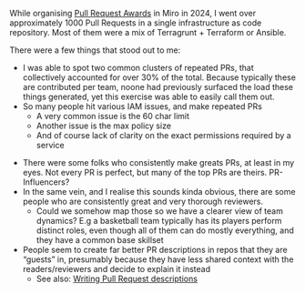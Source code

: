
While organising [Pull Request Awards](alkoclick/words/Pull%20Request%20Awards.md) in Miro in 2024, I went over approximately 1000 Pull Requests in a single infrastructure as code repository. Most of them were a mix of Terragrunt + Terraform or Ansible. 

There were a few things that stood out to me:
* I was able to spot two common clusters of repeated PRs, that collectively accounted for over 30% of the total. Because typically these are contributed per team, noone had previously surfaced the load these things generated, yet this exercise was able to easily call them out.
* So many people hit various IAM issues, and make repeated PRs
	* A very common issue is the 60 char limit
	* Another issue is the max policy size
	* And of course lack of clarity on the exact permissions required by a service
- There were some folks who consistently make greats PRs, at least in my eyes. Not every PR is perfect, but many of the top PRs are theirs. PR-Influencers?
- In the same vein, and I realise this sounds kinda obvious, there are some people who are consistently great and very thorough reviewers.
	- Could we somehow map those so we have a clearer view of team dynamics? E.g a basketball team typically has its players perform distinct roles, even though all of them can do mostly everything, and they have a common base skillset
- People seem to create far better PR descriptions in repos that they are “guests” in, presumably because they have less shared context with the readers/reviewers and decide to explain it instead
	- See also: [Writing Pull Request descriptions](Writing%20Pull%20Request%20descriptions.md)